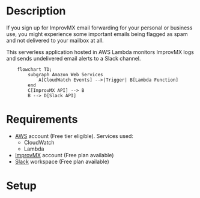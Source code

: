 # Description

If you sign up for ImprovMX email forwarding for your personal or business use,
you might experience some important emails being flagged as spam and not delivered to your mailbox at all.

This serverless application hosted in AWS Lambda monitors ImprovMX logs
and sends undelivered email alerts to a Slack channel.

```mermaid
    flowchart TD;
        subgraph Amazon Web Services
            A[CloudWatch Events] -->|Trigger| B[Lambda Function]
        end
        C[ImprovMX API] --> B
        B --> D[Slack API]
```

# Requirements

* [AWS](https://aws.amazon.com/) account (Free tier eligible). Services used:
    - CloudWatch
    - Lambda
* [ImprovMX](https://improvmx.com/) account (Free plan available)
* [Slack](https://slack.com/) workspace (Free plan available)

# Setup
